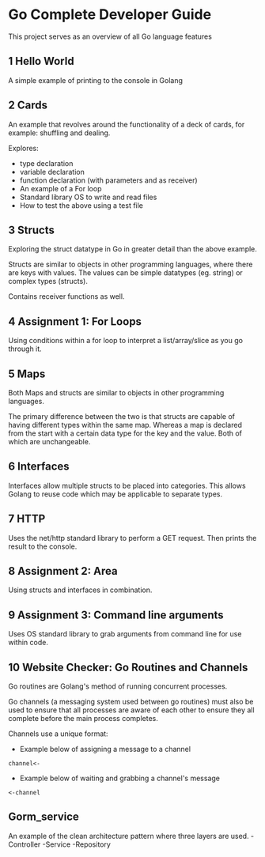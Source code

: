 # Go Complete Developer Guide

This project serves as an overview of all Go language features

## 1 Hello World

A simple example of printing to the console in Golang

## 2 Cards

An example that revolves around the functionality of a deck of cards, for example: shuffling and dealing.

Explores:

- type declaration
- variable declaration
- function declaration (with parameters and as receiver)
- An example of a For loop
- Standard library OS to write and read files
- How to test the above using a test file

## 3 Structs

Exploring the struct datatype in Go in greater detail than the above example.

Structs are similar to objects in other programming languages, where there are keys with values. The values can be simple datatypes (eg. string) or complex types (structs).

Contains receiver functions as well.

## 4 Assignment 1: For Loops

Using conditions within a for loop to interpret a list/array/slice as you go through it.

## 5 Maps

Both Maps and structs are similar to objects in other programming languages.

The primary difference between the two is that structs are capable of having different types within the same map. Whereas a map is declared from the start with a certain data type for the key and the value. Both of which are unchangeable.

## 6 Interfaces

Interfaces allow multiple structs to be placed into categories. This allows Golang to reuse code which may be applicable to separate types.

## 7 HTTP

Uses the net/http standard library to perform a GET request. Then prints the result to the console.

## 8 Assignment 2: Area

Using structs and interfaces in combination.

## 9 Assignment 3: Command line arguments

Uses OS standard library to grab arguments from command line for use within code.

## 10 Website Checker: Go Routines and Channels

Go routines are Golang's method of running concurrent processes.

Go channels (a messaging system used between go routines) must also be used to ensure that all processes are aware of each other to ensure they all complete before the main process completes.

Channels use a unique format:

- Example below of assigning a message to a channel

```
channel<-
```

- Example below of waiting and grabbing a channel's message

```
<-channel
```

## Gorm_service

An example of the clean architecture pattern where three layers are used.
-Controller
-Service
-Repository
